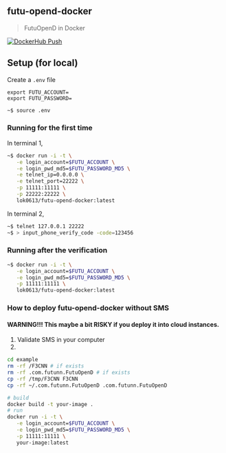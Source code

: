 ## futu-opend-docker
> FutuOpenD in Docker

[![DockerHub Push](https://github.com/lok0613/futu-opend-docker/actions/workflows/push.yml/badge.svg)](https://github.com/lok0613/futu-opend-docker/actions/workflows/push.yml)

## Setup (for local)

Create a `.env` file
```
export FUTU_ACCOUNT=
export FUTU_PASSWORD=
```

```bash
~$ source .env
```

### Running for the first time

In terminal 1,
```bash
~$ docker run -i -t \
   -e login_account=$FUTU_ACCOUNT \
   -e login_pwd_md5=$FUTU_PASSWORD_MD5 \
   -e telnet_ip=0.0.0.0 \
   -e telnet_port=22222 \
   -p 11111:11111 \
   -p 22222:22222 \
   lok0613/futu-opend-docker:latest
```

In terminal 2,
```bash
~$ telnet 127.0.0.1 22222
~$ > input_phone_verify_code -code=123456
```

### Running after the verification

```bash
~$ docker run -i -t \
   -e login_account=$FUTU_ACCOUNT \
   -e login_pwd_md5=$FUTU_PASSWORD_MD5 \
   -p 11111:11111 \
   lok0613/futu-opend-docker:latest
```

### How to deploy futu-opend-docker without SMS
#### WARNING!!! This maybe a bit RISKY if you deploy it into cloud instances.

1. Validate SMS in your computer
2. 
```bash
cd example
rm -rf /F3CNN # if exists
rm -rf .com.futunn.FutuOpenD # if exists
cp -rf /tmp/F3CNN F3CNN
cp -rf ~/.com.futunn.FutuOpenD .com.futunn.FutuOpenD

# build
docker build -t your-image .
# run
docker run -i -t \
   -e login_account=$FUTU_ACCOUNT \
   -e login_pwd_md5=$FUTU_PASSWORD_MD5 \
   -p 11111:11111 \
   your-image:latest
```
